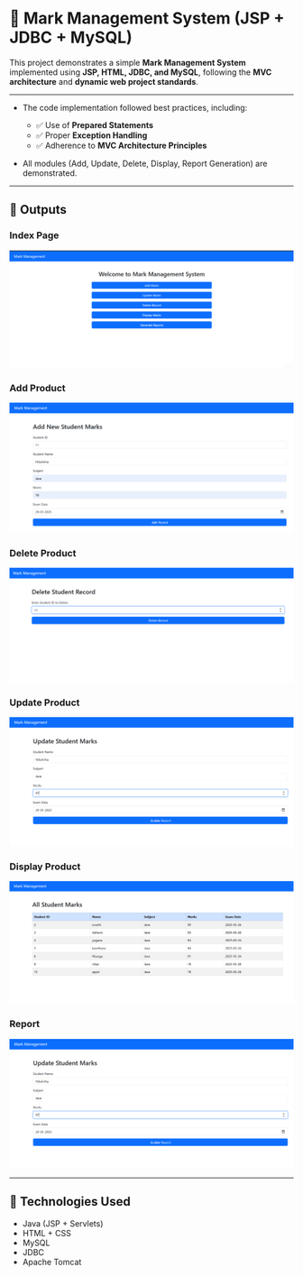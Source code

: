 # 🛒 Mark Management System (JSP + JDBC + MySQL)

This project demonstrates a simple **Mark Management System** implemented using **JSP, HTML, JDBC, and MySQL**, following the **MVC architecture** and **dynamic web project standards**.

---


- The code implementation followed best practices, including:
  - ✅ Use of **Prepared Statements**
  - ✅ Proper **Exception Handling**
  - ✅ Adherence to **MVC Architecture Principles**

- All modules (Add, Update, Delete, Display, Report Generation) are demonstrated.


---

## 📸 Outputs

###  Index Page
![Index](https://github.com/Varshithaa-R/Mark-Management-System/blob/main/Output/index.png)

###  Add Product
![Add Product](https://github.com/Varshithaa-R/Mark-Management-System/blob/main/Output/add1.png)

###  Delete Product
![Delete Product](https://github.com/Varshithaa-R/Mark-Management-System/blob/main/Output/delete1.png)

###  Update Product
![Update Product](https://github.com/Varshithaa-R/Mark-Management-System/blob/main/Output/update1.png)

###  Display Product
![Display Product](https://github.com/Varshithaa-R/Mark-Management-System/blob/main/Output/display.png)

###  Report 
![Report](https://github.com/Varshithaa-R/Mark-Management-System/blob/main/Output/update1.png)




---

## 📂 Technologies Used

- Java (JSP + Servlets)
- HTML + CSS
- MySQL
- JDBC
- Apache Tomcat
